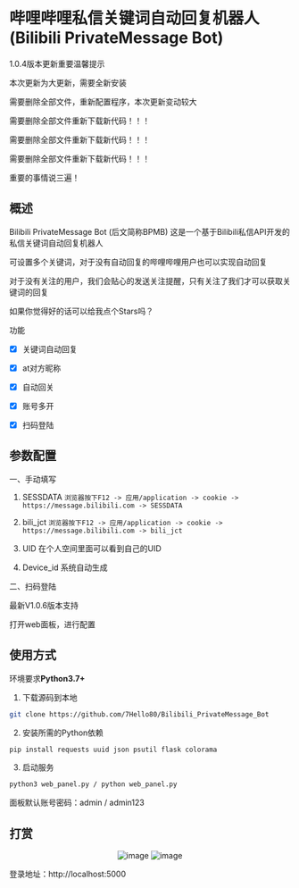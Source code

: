 # 哔哩哔哩私信关键词自动回复机器人 (Bilibili PrivateMessage Bot)

1.0.4版本更新重要温馨提示

本次更新为大更新，需要全新安装

需要删除全部文件，重新配置程序，本次更新变动较大

需要删除全部文件重新下载新代码！！！

需要删除全部文件重新下载新代码！！！

需要删除全部文件重新下载新代码！！！

重要的事情说三遍！

## 概述

Bilibili PrivateMessage Bot (后文简称BPMB) 这是一个基于Bilibili私信API开发的私信关键词自动回复机器人

可设置多个关键词，对于没有自动回复的哔哩哔哩用户也可以实现自动回复

对于没有关注的用户，我们会贴心的发送关注提醒，只有关注了我们才可以获取关键词的回复

如果你觉得好的话可以给我点个Stars吗？

功能

- [x] 关键词自动回复

- [x] at对方昵称

- [x] 自动回关

- [x] 账号多开

- [x] 扫码登陆

## 参数配置

一、手动填写

1. SESSDATA
`浏览器按下F12 -> 应用/application -> cookie -> https://message.bilibili.com -> SESSDATA`

2. bili_jct
`浏览器按下F12 -> 应用/application -> cookie -> https://message.bilibili.com -> bili_jct`

3. UID
在个人空间里面可以看到自己的UID

4. Device_id 系统自动生成

二、扫码登陆

最新V1.0.6版本支持

打开web面板，进行配置

## 使用方式

环境要求**Python3.7+**

1. 下载源码到本地
```bash
git clone https://github.com/7Hello80/Bilibili_PrivateMessage_Bot
```

2. 安装所需的Python依赖
```bash
pip install requests uuid json psutil flask colorama
```

3. 启动服务
```bash
python3 web_panel.py / python web_panel.py
```

面板默认账号密码：admin / admin123

## 打赏

<div align="center">
  <img alt="image" src="https://app.bzks.qzz.io/src/png/alipay-BJaNLw5H.png" />
<img alt="image" src="https://app.bzks.qzz.io/src/png/vx-D_zisWkG.png" />
</div>

登录地址：http://localhost:5000